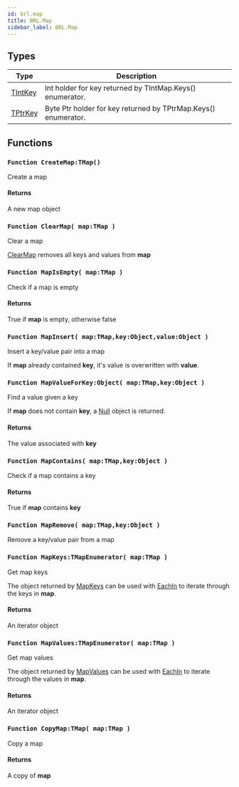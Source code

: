 ```yaml
---
id: brl.map
title: BRL.Map
sidebar_label: BRL.Map
---
```



## Types
| Type | Description |
|---|---|
| [TIntKey](../../brl/brl.map/tintkey) | Int holder for key returned by TIntMap.Keys() enumerator. |
| [TPtrKey](../../brl/brl.map/tptrkey) | Byte Ptr holder for key returned by TPtrMap.Keys() enumerator. |

## Functions

### `Function CreateMap:TMap()`

Create a map

#### Returns
A new map object



### `Function ClearMap( map:TMap )`

Clear a map


[ClearMap](../../brl/brl.map/#function-clearmap-map-tmap) removes all keys and values from <b>map</b>



### `Function MapIsEmpty( map:TMap )`

Check if a map is empty

#### Returns
True if <b>map</b> is empty, otherwise false



### `Function MapInsert( map:TMap,key:Object,value:Object )`

Insert a key/value pair into a map


If <b>map</b> already contained <b>key</b>, it's value is overwritten with <b>value</b>.



### `Function MapValueForKey:Object( map:TMap,key:Object )`

Find a value given a key


If <b>map</b> does not contain <b>key</b>, a [Null](../../brl/brl.blitz/#null) object is returned.


#### Returns
The value associated with <b>key</b>



### `Function MapContains( map:TMap,key:Object )`

Check if a map contains a key

#### Returns
True if <b>map</b> contains <b>key</b>



### `Function MapRemove( map:TMap,key:Object )`

Remove a key/value pair from a map


### `Function MapKeys:TMapEnumerator( map:TMap )`

Get map keys


The object returned by [MapKeys](../../brl/brl.map/#function-mapkeys-tmapenumerator-map-tmap) can be used with [EachIn](../../brl/brl.blitz/#eachin) to iterate through
the keys in <b>map</b>.


#### Returns
An iterator object



### `Function MapValues:TMapEnumerator( map:TMap )`

Get map values


The object returned by [MapValues](../../brl/brl.map/#function-mapvalues-tmapenumerator-map-tmap) can be used with [EachIn](../../brl/brl.blitz/#eachin) to iterate through
the values in <b>map</b>.


#### Returns
An iterator object



### `Function CopyMap:TMap( map:TMap )`

Copy a map

#### Returns
A copy of <b>map</b>



